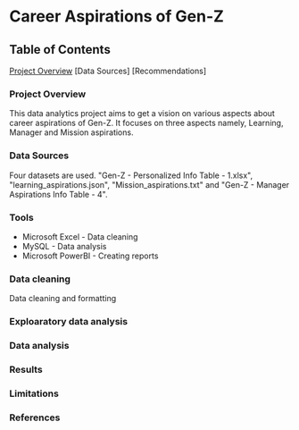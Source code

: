# Career Aspirations of Gen-Z

## Table of Contents

[Project Overview](#Project-Overview)
[Data Sources]
[Recommendations]
### Project Overview

This data analytics project aims to get a vision on various aspects about career aspirations of Gen-Z. It focuses on three aspects namely, Learning, Manager and Mission aspirations.

### Data Sources

Four datasets are used. "Gen-Z - Personalized Info Table - 1.xlsx", "learning_aspirations.json", "Mission_aspirations.txt" and "Gen-Z - Manager Aspirations Info Table - 4".

### Tools

- Microsoft Excel   - Data cleaning
- MySQL             - Data analysis
- Microsoft PowerBI - Creating reports


### Data cleaning
 
Data cleaning and formatting

### Exploaratory data analysis




### Data analysis

### Results

### Limitations

### References



